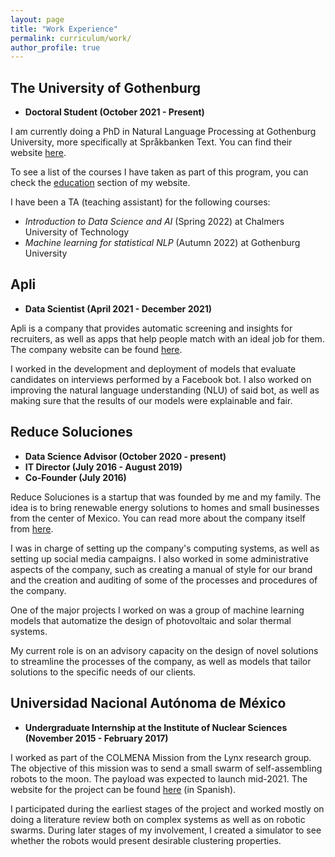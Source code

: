 ```yaml
---
layout: page
title: "Work Experience"
permalink: curriculum/work/
author_profile: true
---
```


## The University of Gothenburg
* **Doctoral Student (October 2021 - Present)**

I am currently doing a PhD in Natural Language Processing at Gothenburg University, more specifically at Språkbanken Text. You can find their website [here](https://spraakbanken.gu.se/).

To see a list of the courses I have taken as part of this program, you can check the [education](../education) section of my website.

I have been a TA (teaching assistant) for the following courses:
*  *Introduction to Data Science and AI* (Spring 2022) at Chalmers University of Technology
* *Machine learning for statistical NLP* (Autumn 2022) at Gothenburg University


## Apli
* **Data Scientist (April 2021 - December 2021)**

Apli is a company that provides automatic screening and insights for recruiters, as well as apps that help people match with an ideal job for them. The company website can be found [here](https://www.apli.jobs/).

I worked in the development and deployment of models that evaluate candidates on interviews performed by a Facebook bot. I also worked on improving the natural language understanding (NLU) of said bot, as well as making sure that the results of our models were explainable and fair.

## Reduce Soluciones
* **Data Science Advisor (October 2020 - present)**
* **IT Director (July 2016 - August 2019)**
* **Co-Founder (July 2016)**

Reduce Soluciones is a startup that was founded by me and my family. The idea is to bring renewable energy solutions to homes and small businesses from the center of Mexico. You can read more about the company itself from [here](../projects/reduce).

I was in charge of setting up the company's computing systems, as well as setting up social media campaigns. I also worked in some administrative aspects of the company, such as creating a manual of style for our brand and the creation and auditing of some of the processes and procedures of the company.

One of the major projects I worked on was a group of machine learning models that automatize the design of photovoltaic and solar thermal systems.

My current role is on an advisory capacity on the design of novel solutions to streamline the processes of the company, as well as models that tailor solutions to the specific needs of our clients.


## Universidad Nacional Autónoma de México
* **Undergraduate Internship at the Institute of Nuclear Sciences (November 2015 - February 2017)**

I worked as part of the COLMENA Mission from the Lynx research group. The objective of this mission was to send a small swarm of self-assembling robots to the moon. The payload was expected to launch mid-2021. The website for the project can be found [here](http://epistemia.nucleares.unam.mx/web?name=linx&page=56) (in Spanish).

I participated during the earliest stages of the project and worked mostly on doing a literature review both on complex systems as well as on robotic swarms. During later stages of my involvement, I created a simulator to see whether the robots would present desirable clustering properties.